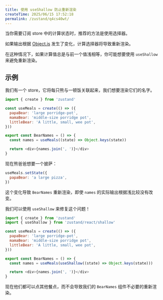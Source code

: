 ```yaml
---
title: 使用 useShallow 防止重新渲染
createTime: 2025/06/15 17:52:18
permalink: /zustand/q4cs40wt/
---
```


当你需要订阅 store 中的计算状态时，推荐的方法是使用选择器。

如果输出根据 [Object.is](https://developer.mozilla.org/en-US/docs/Web/JavaScript/Reference/Global_Objects/Object/is?retiredLocale=it) 发生了变化，计算选择器将导致重新渲染。

在这种情况下，如果计算值总是与前一个值浅相等，你可能想要使用 `useShallow` 来避免重新渲染。

## 示例

我们有一个 store，它将每只熊与一顿饭关联起来，我们想要渲染它们的名字。

```js
import { create } from 'zustand'

const useMeals = create(() => ({
  papaBear: 'large porridge-pot',
  mamaBear: 'middle-size porridge pot',
  littleBear: 'A little, small, wee pot',
}))

export const BearNames = () => {
  const names = useMeals((state) => Object.keys(state))

  return <div>{names.join(', ')}</div>
}
```

现在熊爸爸想要一个披萨：

```js
useMeals.setState({
  papaBear: 'a large pizza',
})
```

这个变化导致 `BearNames` 重新渲染，即使 `names` 的实际输出根据浅比较没有改变。

我们可以使用 `useShallow` 来修复这个问题！

```js
import { create } from 'zustand'
import { useShallow } from 'zustand/react/shallow'

const useMeals = create(() => ({
  papaBear: 'large porridge-pot',
  mamaBear: 'middle-size porridge pot',
  littleBear: 'A little, small, wee pot',
}))

export const BearNames = () => {
  const names = useMeals(useShallow((state) => Object.keys(state)))

  return <div>{names.join(', ')}</div>
}
```

现在他们都可以点其他餐点，而不会导致我们的 `BearNames` 组件不必要的重新渲染。
